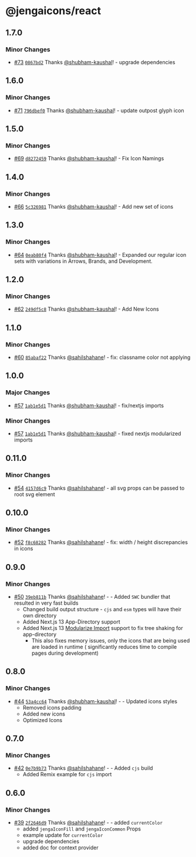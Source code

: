 # @jengaicons/react

## 1.7.0

### Minor Changes

- [#73](https://github.com/outpostHQ/jengaicons/pull/73)
  [`0867bd2`](https://github.com/outpostHQ/jengaicons/commit/0867bd25fc122f0cf178d890aa723d69c63e5a7e)
  Thanks [@shubham-kaushal](https://github.com/shubham-kaushal)! - upgrade
  dependencies

## 1.6.0

### Minor Changes

- [#71](https://github.com/outpostHQ/jengaicons/pull/71)
  [`796dbef0`](https://github.com/outpostHQ/jengaicons/commit/796dbef05783f46fa98cae0ab798efc493b90032)
  Thanks [@shubham-kaushal](https://github.com/shubham-kaushal)! - update
  outpost glyph icon

## 1.5.0

### Minor Changes

- [#69](https://github.com/outpostHQ/jengaicons/pull/69)
  [`d8272459`](https://github.com/outpostHQ/jengaicons/commit/d82724599949552ca3b514d66f77ed41aec1a4f2)
  Thanks [@shubham-kaushal](https://github.com/shubham-kaushal)! - Fix Icon
  Namings

## 1.4.0

### Minor Changes

- [#66](https://github.com/outpostHQ/jengaicons/pull/66)
  [`5c326981`](https://github.com/outpostHQ/jengaicons/commit/5c326981053fde23aa9978113523ab07a91e090e)
  Thanks [@shubham-kaushal](https://github.com/shubham-kaushal)! - Add new set
  of icons

## 1.3.0

### Minor Changes

- [#64](https://github.com/outpostHQ/jengaicons/pull/64)
  [`0eab80f4`](https://github.com/outpostHQ/jengaicons/commit/0eab80f4c05883ea05792fb4c2fcb666aef077af)
  Thanks [@shubham-kaushal](https://github.com/shubham-kaushal)! - Expanded our
  regular icon sets with variations in Arrows, Brands, and Development.

## 1.2.0

### Minor Changes

- [#62](https://github.com/OutpostHQ/jengaicons/pull/62)
  [`249df5c8`](https://github.com/OutpostHQ/jengaicons/commit/249df5c8cd5d5210bf56aae74c5efa9ac7b1b9f5)
  Thanks [@shubham-kaushal](https://github.com/shubham-kaushal)! - Add New Icons

## 1.1.0

### Minor Changes

- [#60](https://github.com/OutpostHQ/jengaicons/pull/60)
  [`85abaf22`](https://github.com/OutpostHQ/jengaicons/commit/85abaf2279be25ba785a00794903761eaca30fa4)
  Thanks [@sahilshahane](https://github.com/sahilshahane)! - fix: classname
  color not applying

## 1.0.0

### Major Changes

- [#57](https://github.com/OutpostHQ/jengaicons/pull/57)
  [`1ab1e5d1`](https://github.com/OutpostHQ/jengaicons/commit/1ab1e5d17995209bb70ab0c234f4cf221f1ea241)
  Thanks [@shubham-kaushal](https://github.com/shubham-kaushal)! - fix/nextjs
  imports

### Minor Changes

- [#57](https://github.com/OutpostHQ/jengaicons/pull/57)
  [`1ab1e5d1`](https://github.com/OutpostHQ/jengaicons/commit/1ab1e5d17995209bb70ab0c234f4cf221f1ea241)
  Thanks [@shubham-kaushal](https://github.com/shubham-kaushal)! - fixed nextjs
  modularized imports

## 0.11.0

### Minor Changes

- [#54](https://github.com/OutpostHQ/jengaicons/pull/54)
  [`4157d6c9`](https://github.com/OutpostHQ/jengaicons/commit/4157d6c9b27b44062d8593a4af086aaa8b8dbfc2)
  Thanks [@sahilshahane](https://github.com/sahilshahane)! - all svg props can
  be passed to root svg element

## 0.10.0

### Minor Changes

- [#52](https://github.com/OutpostHQ/jengaicons/pull/52)
  [`f8c68282`](https://github.com/OutpostHQ/jengaicons/commit/f8c68282cc5eb4cc90b4f9f5e77b773509604158)
  Thanks [@sahilshahane](https://github.com/sahilshahane)! - fix: width / height
  discrepancies in icons

## 0.9.0

### Minor Changes

- [#50](https://github.com/OutpostHQ/jengaicons/pull/50)
  [`39eb811b`](https://github.com/OutpostHQ/jengaicons/commit/39eb811b0eac5261e230c1ab677086b7d34a7009)
  Thanks [@sahilshahane](https://github.com/sahilshahane)! - - Added `SWC`
  bundler that resulted in very fast builds
  - Changed build output structure - `cjs` and `esm` types will have their own
    directory
  - Added Next.js 13 App-Directory support
  - Added Next.js 13
    [Modularize Import](https://nextjs.org/docs/architecture/nextjs-compiler#modularize-imports)
    support to fix tree shaking for app-directory
    - This also fixes memory issues, only the icons that are being used are
      loaded in runtime ( significantly reduces time to compile pages during
      development)

## 0.8.0

### Minor Changes

- [#44](https://github.com/OutpostHQ/jengaicons/pull/44)
  [`53a4cc64`](https://github.com/OutpostHQ/jengaicons/commit/53a4cc645b4fe43a66dda14ee1f3f7acc0b474b3)
  Thanks [@shubham-kaushal](https://github.com/shubham-kaushal)! - - Updated
  icons styles
  - Removed icons padding
  - Added new icons
  - Optimized Icons

## 0.7.0

### Minor Changes

- [#42](https://github.com/OutpostHQ/jengaicons/pull/42)
  [`0e7b9b73`](https://github.com/OutpostHQ/jengaicons/commit/0e7b9b7384e7fb05b9aa0982857aed35c8800704)
  Thanks [@sahilshahane](https://github.com/sahilshahane)! - - Added `cjs` build
  - Added Remix example for `cjs` import

## 0.6.0

### Minor Changes

- [#39](https://github.com/OutpostHQ/jengaicons/pull/39)
  [`2f2646d9`](https://github.com/OutpostHQ/jengaicons/commit/2f2646d9941e4ce4cad9e8a03e8cc86cf39b2e7e)
  Thanks [@sahilshahane](https://github.com/sahilshahane)! - - added
  `currentColor`
  - added `jengaIconFill` and `jengaIconCommon` Props
  - example update for `currentColor`
  - upgrade dependencies
  - added doc for context provider

